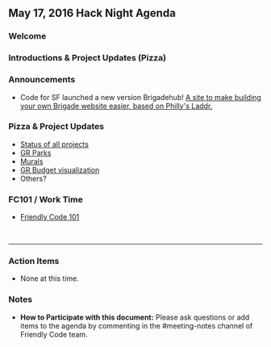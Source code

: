 
## May 17, 2016 Hack Night Agenda

### Welcome

### Introductions & Project Updates (Pizza)
### Announcements

- Code for SF launched a new version Brigadehub! [A site to make building your own Brigade website easier, based on Philly's Laddr.](https://github.com/sfbrigade/brigadehub)

### Pizza & Project Updates

- [Status of all projects](https://waffle.io/friendlycode/projects)
- [GR Parks](http://friendlycode.github.io/grparks)
- [Murals](https://github.com/friendlycode/project-murals)
- [GR Budget visualization](https://waffle.io/friendlycode/GR-budget-visualization)
- Others?

### FC101 / Work Time

- [Friendly Code 101](https://docs.google.com/presentation/d/176GzATdYXFhLtTAilbkO8vGZe_YZqgrTdRfBcoW0CDA/edit?usp=sharing)

  ​


___

### Action Items

- None at this time.


### Notes
- **How to Participate with this document:** Please ask questions or add items to the agenda by commenting in the #meeting-notes channel of Friendly Code team.